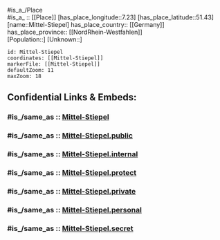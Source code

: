 ﻿---
confidential: public
isDeleted: false
location:
- 51.43
- 7.23
mapmarker: city
mapzoom:
- 7
- 12
SpocWebEntityId: 32512
tags:
- geo/City
type: City
---

#is_a_/Place  
#is_a_ :: [[Place]] 
[has_place_longitude::7.23] 
[has_place_latitude::51.43] 
[name::Mittel-Stiepel] 
has_place_country:: [[Germany]]  
has_place_province:: [[NordRhein-Westfahlen]]  
[Population::] 
[Unknown::] 


```leaflet
id: Mittel-Stiepel
coordinates: [[Mittel-Stiepel]] 
markerFile: [[Mittel-Stiepel]] 
defaultZoom: 11 
maxZoom: 18
```


## Confidential Links & Embeds: 

### #is_/same_as :: [Mittel-Stiepel](/_Standards/Earth/Continent/Europe/Europe~Central/Germany/Germany~West/Nordrhein-Westfalen/counties~NW/Bochum/Mittel-Stiepel.md) 

### #is_/same_as :: [Mittel-Stiepel.public](/_public/Earth/Continent/Europe/Europe~Central/Germany/Germany~West/Nordrhein-Westfalen/counties~NW/Bochum/Mittel-Stiepel.public.md) 

### #is_/same_as :: [Mittel-Stiepel.internal](/_internal/Earth/Continent/Europe/Europe~Central/Germany/Germany~West/Nordrhein-Westfalen/counties~NW/Bochum/Mittel-Stiepel.internal.md) 

### #is_/same_as :: [Mittel-Stiepel.protect](/_protect/Earth/Continent/Europe/Europe~Central/Germany/Germany~West/Nordrhein-Westfalen/counties~NW/Bochum/Mittel-Stiepel.protect.md) 

### #is_/same_as :: [Mittel-Stiepel.private](/_private/Earth/Continent/Europe/Europe~Central/Germany/Germany~West/Nordrhein-Westfalen/counties~NW/Bochum/Mittel-Stiepel.private.md) 

### #is_/same_as :: [Mittel-Stiepel.personal](/_personal/Earth/Continent/Europe/Europe~Central/Germany/Germany~West/Nordrhein-Westfalen/counties~NW/Bochum/Mittel-Stiepel.personal.md) 

### #is_/same_as :: [Mittel-Stiepel.secret](/_secret/Earth/Continent/Europe/Europe~Central/Germany/Germany~West/Nordrhein-Westfalen/counties~NW/Bochum/Mittel-Stiepel.secret.md)

